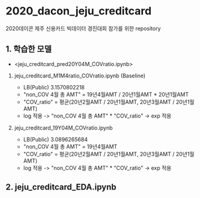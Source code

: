 # 2020_dacon_jeju_creditcard
2020데이콘 제주 신용카드 빅데이터  경진대회 참가를 위한 repository

## 1. 학습한 모델
* <jeju_creditcard_pred20Y04M_COVratio.ipynb>

1. jeju_creditcard_M1M4ratio_COVratio.ipynb (Baseline)
    - LB(Public) 3.1570802218
    - "non_COV 4월 총 AMT" = 19년4월AMT / 20년1월AMT * 20년1월AMT
    - "COV_ratio" = 평균(20년2월AMT / 20년1월AMT, 20년3월AMT / 20년1월AMT)
    - log 적용 ->  "non_COV 4월 총 AMT" * "COV_ratio" -> exp 적용
    
2. jeju_creditcard_19Y04M_COVratio.ipynb
    - LB(Public) 3.0896265684
    - "non_COV 4월 총 AMT" = 19년4월AMT
    - "COV_ratio" = 평균(20년2월AMT / 20년1월AMT, 20년3월AMT / 20년1월AMT)
    - log 적용 ->  "non_COV 4월 총 AMT" * "COV_ratio" -> exp 적용

## 2. jeju_creditcard_EDA.ipynb
   
